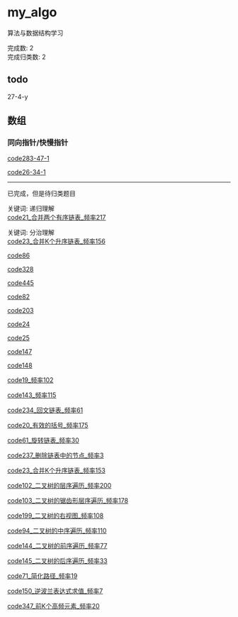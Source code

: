 # my_algo
算法与数据结构学习

完成数: 2 <br/>
完成归类数: 2


## todo

27-4-y 

## 数组

### 同向指针/快慢指针

[code283-47-1]()

[code26-34-1]()















------------------
已完成，但是待归类题目


关键词: 递归理解 <br/>
[code21_合并两个有序链表_频率217](https://github.com/gmYuan/my_algo/blob/main/leetCode/%E9%93%BE%E8%A1%A8/code21.md)


关键词: 分治理解 <br/>
[code23_合并K个升序链表_频率156]()



[code86](https://github.com/gmYuan/my_algo/blob/main/leetCode/%E9%93%BE%E8%A1%A8/code86.md)

[code328](https://github.com/gmYuan/my_algo/blob/main/leetCode/%E9%93%BE%E8%A1%A8/code328.md)

[code445](https://github.com/gmYuan/my_algo/blob/main/leetCode/%E9%93%BE%E8%A1%A8/code445.md)



[code82](https://github.com/gmYuan/my_algo/blob/main/leetCode/%E9%93%BE%E8%A1%A8/code82.md)

[code203](https://github.com/gmYuan/my_algo/blob/main/leetCode/%E9%93%BE%E8%A1%A8/code203.md)

[code24](https://github.com/gmYuan/my_algo/blob/main/leetCode/%E9%93%BE%E8%A1%A8/code24.md)

[code25](https://github.com/gmYuan/my_algo/blob/main/leetCode/%E9%93%BE%E8%A1%A8/code25.md)

[code147](https://github.com/gmYuan/my_algo/blob/main/leetCode/%E9%93%BE%E8%A1%A8/code147.md)

[code148](https://github.com/gmYuan/my_algo/blob/main/leetCode/%E9%93%BE%E8%A1%A8/code148.md)

[code19_频率102](https://github.com/gmYuan/my_algo/blob/main/leetCode/%E9%93%BE%E8%A1%A8/code102.md)

[code143_频率115](https://github.com/gmYuan/my_algo/blob/main/leetCode/%E9%93%BE%E8%A1%A8/code143.md)

[code234_回文链表_频率61](https://github.com/gmYuan/my_algo/blob/main/leetCode/%E9%93%BE%E8%A1%A8/code234.md)

[code20_有效的括号_频率175](https://github.com/gmYuan/my_algo/blob/main/leetCode/%E6%A0%88%E5%92%8C%E9%98%9F%E5%88%97/code%2020.md)

[code61_旋转链表_频率30](https://github.com/gmYuan/my_algo/blob/main/leetCode/%E9%93%BE%E8%A1%A8/code61.md)

[code237_删除链表中的节点_频率3](https://github.com/gmYuan/my_algo/blob/main/leetCode/%E9%93%BE%E8%A1%A8/code237.md)

[code23_合并K个升序链表_频率153]()

[code102_二叉树的层序遍历_频率200](https://github.com/gmYuan/my_algo/blob/main/leetCode/%E6%A0%91/code102.md)

[code103_二叉树的锯齿形层序遍历_频率178](https://github.com/gmYuan/my_algo/blob/main/leetCode/%E6%A0%91/code103.md)

[code199_二叉树的右视图_频率108](https://github.com/gmYuan/my_algo/blob/main/leetCode/%E6%A0%91/code199.md)

[code94_二叉树的中序遍历_频率110](https://github.com/gmYuan/my_algo/blob/main/leetCode/%E6%A0%91/code94.md)

[code144_二叉树的前序遍历_频率77](https://github.com/gmYuan/my_algo/blob/main/leetCode/%E6%A0%91/code144.md)

[code145_二叉树的后序遍历_频率33](https://github.com/gmYuan/my_algo/blob/main/leetCode/%E6%A0%91/code145.md)

[code71_简化路径_频率19](https://github.com/gmYuan/my_algo/blob/main/leetCode/%E6%A0%88%E5%92%8C%E9%98%9F%E5%88%97/code%2071.md)

[code150_逆波兰表达式求值_频率7](https://github.com/gmYuan/my_algo/blob/main/leetCode/%E6%A0%88%E5%92%8C%E9%98%9F%E5%88%97/code%20150.md)

[code347_前K个高频元素_频率20]()